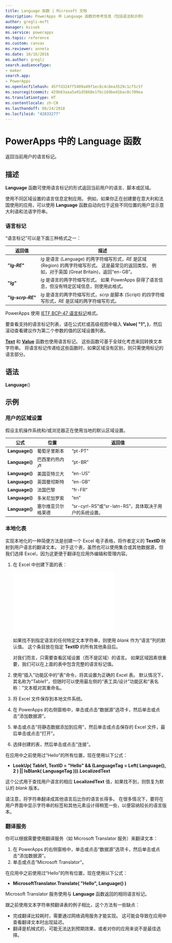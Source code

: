 ```yaml
---
title: Language 函数 | Microsoft 文档
description: PowerApps 中 Language 函数的参考信息（包括语法和示例）
author: gregli-msft
manager: kvivek
ms.service: powerapps
ms.topic: reference
ms.custom: canvas
ms.reviewer: anneta
ms.date: 10/16/2016
ms.author: gregli
search.audienceType:
- maker
search.app:
- PowerApps
ms.openlocfilehash: 45ffd324ff5409a49f1ec8c4c8ea3529c1cf5c5f
ms.sourcegitcommit: 429b83aaa5a91d5868e1fbc169bed1bac0c709ea
ms.translationtype: HT
ms.contentlocale: zh-CN
ms.lasthandoff: 08/24/2018
ms.locfileid: "42833277"
---
```

# <a name="language-function-in-powerapps"></a>PowerApps 中的 Language 函数
返回当前用户的语言标记。

## <a name="description"></a>描述
**Language** 函数可使用语言标记的形式返回当前用户的语言、脚本或区域。

使用不同区域设置的语言信息定制应用。  例如，如果你正在创建要在意大利和法国使用的应用，可以使用 **Language** 函数自动向位于这些不同位置的用户显示意大利语和法语字符串。 

### <a name="language-tags"></a>语言标记
“语言标记”可以是下面三种格式之一：

| 返回值 | 描述 |
| --- | --- |
| **"*lg&#8209;RE*"** |*lg* 是语言 (Language) 的两字符缩写形式，*RE* 是区域 (Region) 的两字符缩写形式。  这是最常见的返回类型。  例如，对于英国 (Great Britain)，返回“en-GB”。 |
| **"*lg*"** |*lg* 是语言的两字符缩写形式。  如果 PowerApps 获得了语言信息，但没有特定区域信息，则使用此格式。 |
| **"*lg&#8209;scrp&#8209;RE*"** |*lg* 是语言的两字符缩写形式，*scrp* 是脚本 (Script) 的四字符缩写形式，*RE* 是区域的两字符缩写形式。 |

PowerApps 使用 [IETF BCP-47 语言标记](https://tools.ietf.org/html/bcp47)格式。  

要查看支持的语言标记列表，请在公式栏或高级视图中输入 **Value( "1", )**，然后滚动查看建议作为第二个参数的值的区域设置列表。  

**[Text](function-text.md)** 和 **[Value](function-value.md)** 函数也使用语言标记。  这些函数可基于全球化考虑来回转换文本字符串。  将语言标记传递给这些函数时，如果区域没有区别，则只需使用标记的语言部分。

## <a name="syntax"></a>语法
**Language**()

## <a name="examples"></a>示例
### <a name="users-locale"></a>用户的区域设置
假设主机操作系统和/或浏览器正在使用当地的默认区域设置。

| 公式 | 位置 | 返回值 |
| --- | --- | --- |
| **Language()** |葡萄牙里斯本 |“pt-PT” |
| **Language()** |巴西里约热内卢 |“pt-BR” |
| **Language()** |美国亚特兰大 |“en-US” |
| **Language()** |英国曼彻斯特 |“en-GB” |
| **Language()** |法国巴黎 |“fr-FR” |
| **Language()** |多米尼加罗索 |“en” |
| **Language()** |塞尔维亚贝尔格莱德 |“sr-cyrl-RS”或“sr-latn-RS”，具体取决于用户的系统设置。 |

### <a name="localization-table"></a>本地化表
实现本地化的一种简便方法是创建一个 Excel 电子表格，将作者定义的 **TextID** 映射到用户语言的翻译文本。  对于这个表，虽然也可以使用集合或其他数据源，但我们选择 Excel，因为这更便于翻译在应用外编辑和管理内容。

1. 在 Excel 中创建下面的表︰ 
   
    ![](media/function-language/loc-table.png)
   
    如果找不到指定语言的任何特定文本字符串，则使用 *blank* 作为“语言”列的默认值。 这个条目放在指定 **TextID** 的所有其他条目后。
   
    对我们而言，只需要查看区域设置（而不是区域）的语言。  如果区域因素很重要，我们可以在上面的表中包含完整的语言标记值。 
2. 使用“插入”功能区中的“表”命令，将其设置为正确的 Excel 表。  默认情况下，其名称为“Table1”，但随时可以使用最左侧的“表工具/设计”功能区和“表名称：”文本框对其重命名。
3. 将 Excel 文件保存到本地文件系统。   
4. 在 PowerApps 的右侧窗格中，单击或点击“数据源”选项卡，然后单击或点击“添加数据源”。
5. 单击或点击“将静态数据添加到应用”，然后单击或点击保存的 Excel 文件，最后单击或点击“打开”。
6. 选择创建的表，然后单击或点击“连接”。

在应用中之前使用过“Hello”的所有位置，现在使用以下公式：

* **LookUp( Table1, TextID = "Hello" && (LanguageTag = Left( Language(), 2 ) || IsBlank( LanguageTag ))).LocalizedText**  

这个公式用于查找用户语言的相应 **LocalizedText** 值，如果找不到，则恢复为默认的 *blank* 版本。 

请注意，将字符串翻译成其他语言后比你的语言长得多。  在很多情况下，要将在用户界面中显示字符串的标签和其他元素设计得稍宽一些，以便容纳较长的语言版本。

### <a name="translation-service"></a>翻译服务
你可以根据需要使用翻译服务（如 Microsoft Translator 服务）来翻译文本：  

1. 在 PowerApps 的右侧窗格中，单击或点击“数据源”选项卡，然后单击或点击“添加数据源”。
2. 单击或点击“Microsoft Translator”。

在应用中之前使用过“Hello”的所有位置，现在使用以下公式：

* **MicrosoftTranslator.Translate( "Hello", Language() )**

Microsoft Translator 服务使用与 **Language** 函数返回的相同语言标记。

跟之前使用文本字符串预翻译表的例子相比，这个方法有一些缺点：

* 完成翻译比较耗时，需要通过网络调用服务才能实现。  这可能会导致在应用中查看翻译文本时出现延迟。 
* 翻译是机械式的，可能无法达到预期效果，或者对你的应用来说不是最佳选择。

